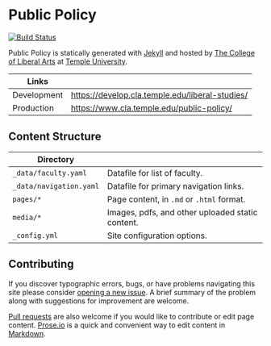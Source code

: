 # Public Policy

[![Build Status][travis-img]][travis]

Public Policy is statically generated with [Jekyll](https://jekyllrb.com) and hosted by [The College of Liberal Arts](https://liberalarts.temple.edu) at [Temple University](https://temple.edu).

| Links |  |
| --- | --- |
| Development | https://develop.cla.temple.edu/liberal-studies/ |
| Production | https://www.cla.temple.edu/public-policy/ |

## Content Structure

| Directory |  |
| --- | --- |
| ````_data/faculty.yaml```` | Datafile for list of faculty. |
| ````_data/navigation.yaml```` | Datafile for primary   navigation links. |
| ````pages/*```` | Page content, in ````.md```` or ````.html```` format. |
| ````media/*```` | Images, pdfs, and other uploaded static content. |
| ````_config.yml```` | Site configuration options. |

## Contributing

If you discover typographic errors, bugs, or have problems navigating this site please consider [opening a new issue][issue]. A brief summary of the problem along with suggestions for improvement are welcome.

[Pull requests][pr] are also welcome if you would like to contribute or edit page content. [Prose.io][prose] is a quick and convenient way to edit content in [Markdown][md].


[travis]: https://travis-ci.org/TULiberalArts/Public-Policy
[travis-img]: https://travis-ci.org/TULiberalArts/Public-Policy.svg?branch=master
[jekyll]: https://https://jekyllrb.com
[issue]: https://github.com/TULiberalArts/Public-Policy/issues
[pr]: https://help.github.com/articles/about-pull-requests/
[prose]: https://prose.io/#TULiberalArts/Public-Policy
[md]: http://whatismarkdown.com/
